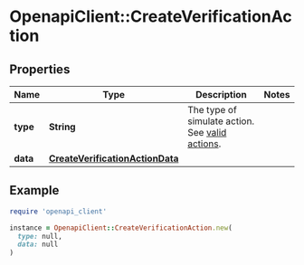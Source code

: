 # OpenapiClient::CreateVerificationAction

## Properties

| Name | Type | Description | Notes |
| ---- | ---- | ----------- | ----- |
| **type** | **String** | The type of simulate action. See [valid actions](https://docs.withpersona.com/docs/integration-testing#creating-verification-with-status). |  |
| **data** | [**CreateVerificationActionData**](CreateVerificationActionData.md) |  |  |

## Example

```ruby
require 'openapi_client'

instance = OpenapiClient::CreateVerificationAction.new(
  type: null,
  data: null
)
```

